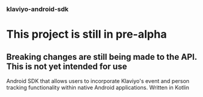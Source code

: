 
### klaviyo-android-sdk

# This project is still in pre-alpha
## Breaking changes are still being made to the API. This is not yet intended for use



Android SDK that allows users to incorporate Klaviyo's event and person tracking functionality within native Android applications. Written in Kotlin
